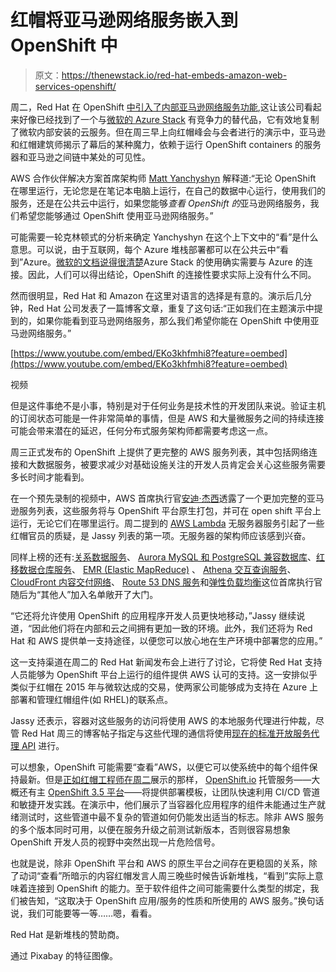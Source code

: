 # 红帽将亚马逊网络服务嵌入到 OpenShift 中

> 原文：<https://thenewstack.io/red-hat-embeds-amazon-web-services-openshift/>

周二，Red Hat 在 OpenShift [中引入了内部亚马逊网络服务功能](https://thenewstack.io/red-hat-summit-serves-openstack-io-saas-containerized-java-microservices/),这让该公司看起来好像已经找到了一个与[微软的 Azure Stack](https://azure.microsoft.com/en-us/overview/azure-stack/) 有竞争力的替代品，它有效地复制了微软内部安装的云服务。但在周三早上向红帽峰会与会者进行的演示中，亚马逊和红帽建筑师揭示了幕后的某种魔力，依赖于运行 OpenShift containers 的服务器和亚马逊之间链中某处的可见性。

AWS 合作伙伴解决方案首席架构师 [Matt Yanchyshyn](https://twitter.com/mattgy) 解释道:“无论 OpenShift 在哪里运行，无论您是在笔记本电脑上运行，在自己的数据中心运行，使用我们的服务，还是在公共云中运行，如果您能够*查看 OpenShift 的*亚马逊网络服务，我们希望您能够通过 OpenShift 使用亚马逊网络服务。”

可能需要一轮克林顿式的分析来确定 Yanchyshyn 在这个上下文中的“看”是什么意思。可以说，由于互联网，每个 Azure 堆栈部署都可以在公共云中“看到”Azure。[微软的文档说得很清楚](https://docs.microsoft.com/en-us/azure/azure-stack/azure-stack-deploy)Azure Stack 的使用确实需要与 Azure 的连接。因此，人们可以得出结论，OpenShift 的连接性要求实际上没有什么不同。

然而很明显，Red Hat 和 Amazon 在这里对语言的选择是有意的。演示后几分钟，Red Hat 公司发表了一篇博客文章，重复了这句话:“正如我们在主题演示中提到的，如果你能看到亚马逊网络服务，那么我们希望你能在 OpenShift 中使用亚马逊网络服务。”

[https://www.youtube.com/embed/EKo3khfmhi8?feature=oembed](https://www.youtube.com/embed/EKo3khfmhi8?feature=oembed)

视频

但是这件事绝不是小事，特别是对于任何业务是技术性的开发团队来说。验证主机的订阅状态可能是一件非常简单的事情，但是 AWS 和大量微服务之间的持续连接可能会带来潜在的延迟，任何分布式服务架构师都需要考虑这一点。

周三正式发布的 OpenShift 上提供了更完整的 AWS 服务列表，其中包括网络连接和大数据服务，被要求减少对基础设施关注的开发人员肯定会关心这些服务需要多长时间才能看到。

在一个预先录制的视频中，AWS 首席执行官[安迪·杰西](https://twitter.com/ajassy)透露了一个更加完整的亚马逊服务列表，这些服务将与 OpenShift 平台原生打包，并可在 open shift 平台上运行，无论它们在哪里运行。周二提到的 [AWS Lambda](https://aws.amazon.com/lambda/) 无服务器服务引起了一些红帽官员的质疑，是 Jassy 列表的第一项。无服务器的架构师应该感到兴奋。

同样上榜的还有:[关系数据服务](https://aws.amazon.com/rds/aurora/)、 [Aurora MySQL 和 PostgreSQL 兼容数据库](https://aws.amazon.com/rds/aurora/)、[红移数据仓库服务](https://aws.amazon.com/redshift/)、 [EMR (Elastic MapReduce)](https://aws.amazon.com/emr/) 、 [Athena 交互查询服务](https://aws.amazon.com/athena/)、 [CloudFront 内容交付网络](https://aws.amazon.com/cloudfront/)、 [Route 53 DNS 服务](https://aws.amazon.com/route53/)和[弹性负载均衡](https://aws.amazon.com/elasticloadbalancing/)这位首席执行官随后为“其他人”加入名单敞开了大门。

“它还将允许使用 OpenShift 的应用程序开发人员更快地移动，”Jassy 继续说道，“因此他们将在内部和云之间拥有更加一致的环境。此外，我们还将为 Red Hat 和 AWS 提供单一支持途径，以便您可以放心地在生产环境中部署您的应用。”

这一支持渠道在周二的 Red Hat 新闻发布会上进行了讨论，它将使 Red Hat 支持人员能够为 OpenShift 平台上运行的组件提供 AWS 认可的支持。这一安排似乎类似于红帽在 2015 年与微软达成的交易，使两家公司能够成为支持在 Azure 上部署和管理红帽组件(如 RHEL)的联系点。

Jassy 还表示，容器对这些服务的访问将使用 AWS 的本地服务代理进行仲裁，尽管 Red Hat 周三的博客帖子指定与这些代理的通信将使用[现在的标准开放服务代理 API](https://www.openservicebrokerapi.org/) 进行。

可以想象，OpenShift 可能需要“查看”AWS，以便它可以使系统中的每个组件保持最新。但是[正如红帽工程师在周二](https://thenewstack.io/red-hat-summit-serves-openstack-io-saas-containerized-java-microservices/)展示的那样， [OpenShift.io](https://openshift.io/) 托管服务——大概还有主 [OpenShift 3.5 平台](https://blog.openshift.com/announcing-the-openshift-container-platform-3-5-ga/)——将提供部署模板，让团队快速利用 CI/CD 管道和敏捷开发实践。在演示中，他们展示了当容器化应用程序的组件未能通过生产就绪测试时，这些管道中最不复杂的管道如何仍能发出适当的标志。除非 AWS 服务的多个版本同时可用，以便在服务升级之前测试新版本，否则很容易想象 OpenShift 开发人员的视野中突然出现一片危险信号。

也就是说，除非 OpenShift 平台和 AWS 的原生平台之间存在更稳固的关系，除了动词“查看”所暗示的内容红帽发言人周三晚些时候告诉新堆栈，“看到”实际上意味着连接到 OpenShift 的能力。至于软件组件之间可能需要什么类型的绑定，我们被告知，“这取决于 OpenShift 应用/服务的性质和所使用的 AWS 服务。”换句话说，我们可能要等一等……嗯，看看。

Red Hat 是新堆栈的赞助商。

通过 Pixabay 的特征图像。

<svg xmlns:xlink="http://www.w3.org/1999/xlink" viewBox="0 0 68 31" version="1.1"><title>Group</title> <desc>Created with Sketch.</desc></svg>